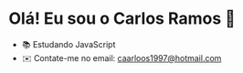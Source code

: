 # Olá! Eu sou o Carlos Ramos :wave: 
- :books: Estudando JavaScript
- :envelope: Contate-me no email: caarloos1997@hotmail.com


